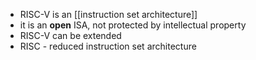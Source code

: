 - RISC-V is an [[instruction set architecture]]
- it is an **open** ISA, not protected by intellectual property
- RISC-V can be extended
- RISC - reduced instruction set architecture
